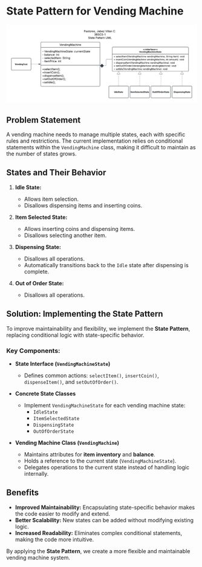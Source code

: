# State Pattern for Vending Machine
![image](https://github.com/JabezPastores/State-Pattern/blob/main/State%20Pattern%20UML.png)
## Problem Statement
A vending machine needs to manage multiple states, each with specific rules and restrictions. The current implementation relies on conditional statements within the `VendingMachine` class, making it difficult to maintain as the number of states grows.

## States and Their Behavior

1. **Idle State:**
   - Allows item selection.
   - Disallows dispensing items and inserting coins.

2. **Item Selected State:**
   - Allows inserting coins and dispensing items.
   - Disallows selecting another item.

3. **Dispensing State:**
   - Disallows all operations.
   - Automatically transitions back to the `Idle` state after dispensing is complete.

4. **Out of Order State:**
   - Disallows all operations.

## Solution: Implementing the State Pattern
To improve maintainability and flexibility, we implement the **State Pattern**, replacing conditional logic with state-specific behavior.

### Key Components:

- **State Interface (`VendingMachineState`)**
  - Defines common actions: `selectItem()`, `insertCoin()`, `dispenseItem()`, and `setOutOfOrder()`.

- **Concrete State Classes**
  - Implement `VendingMachineState` for each vending machine state:
    - `IdleState`
    - `ItemSelectedState`
    - `DispensingState`
    - `OutOfOrderState`

- **Vending Machine Class (`VendingMachine`)**
  - Maintains attributes for **item inventory** and **balance**.
  - Holds a reference to the current state (`VendingMachineState`).
  - Delegates operations to the current state instead of handling logic internally.

## Benefits
- **Improved Maintainability:** Encapsulating state-specific behavior makes the code easier to modify and extend.
- **Better Scalability:** New states can be added without modifying existing logic.
- **Increased Readability:** Eliminates complex conditional statements, making the code more intuitive.

By applying the **State Pattern**, we create a more flexible and maintainable vending machine system.

